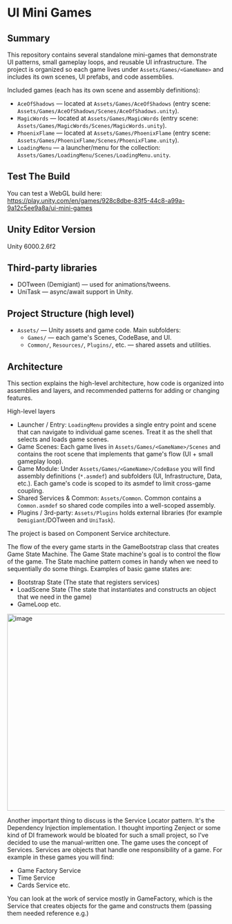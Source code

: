 # UI Mini Games

## Summary

This repository contains several standalone mini-games that demonstrate UI patterns, small gameplay loops, and reusable UI infrastructure. The project is organized so each game lives under `Assets/Games/<GameName>` and includes its own scenes, UI prefabs, and code assemblies.

Included games (each has its own scene and assembly definitions):
- `AceOfShadows` — located at `Assets/Games/AceOfShadows` (entry scene: `Assets/Games/AceOfShadows/Scenes/AceOfShadows.unity`).
- `MagicWords` — located at `Assets/Games/MagicWords` (entry scene: `Assets/Games/MagicWords/Scenes/MagicWords.unity`).
- `PhoenixFlame` — located at `Assets/Games/PhoenixFlame` (entry scene: `Assets/Games/PhoenixFlame/Scenes/PhoenixFlame.unity`).
- `LoadingMenu` — a launcher/menu for the collection: `Assets/Games/LoadingMenu/Scenes/LoadingMenu.unity`.

## Test The Build
You can test a WebGL build here: https://play.unity.com/en/games/928c8dbe-83f5-44c8-a99a-9a12c5ee9a8a/ui-mini-games

## Unity Editor Version

Unity 6000.2.6f2

## Third-party libraries
- DOTween (Demigiant) — used for animations/tweens.
- UniTask — async/await support in Unity.

## Project Structure (high level)

- `Assets/` — Unity assets and game code. Main subfolders:
  - `Games/` — each game's Scenes, CodeBase, and UI.
  - `Common/`, `Resources/`, `Plugins/`, etc. — shared assets and utilities.

## Architecture

This section explains the high-level architecture, how code is organized into assemblies and layers, and recommended patterns for adding or changing features.

High-level layers
- Launcher / Entry: `LoadingMenu` provides a single entry point and scene that can navigate to individual game scenes. Treat it as the shell that selects and loads game scenes.
- Game Scenes: Each game lives in `Assets/Games/<GameName>/Scenes` and contains the root scene that implements that game's flow (UI + small gameplay loop).
- Game Module: Under `Assets/Games/<GameName>/CodeBase` you will find assembly definitions (`*.asmdef`) and subfolders (UI, Infrastructure, Data, etc.). Each game's code is scoped to its asmdef to limit cross-game coupling.
- Shared Services & Common: `Assets/Common`. Common contains a `Common.asmdef` so shared code compiles into a well-scoped assembly.
- Plugins / 3rd-party: `Assets/Plugins` holds external libraries (for example `Demigiant`/DOTween and `UniTask`).

The project is based on Component Service architecture.

The flow of the every game starts in the GameBootstrap class that creates Game State Machine. The Game State machine's goal is to control the flow of the game. The State machine pattern comes in handy when we need to sequentially do some things. Examples of basic game states are:

- Bootstrap State (The state that registers services)
- LoadScene State (The state that instantiates and constructs an object that we need in the game)
- GameLoop etc.

<img width="911" height="456" alt="image" src="https://github.com/user-attachments/assets/339b551d-f130-472a-9fb6-83bf9ecb0522" />

Another important thing to discuss is the Service Locator pattern. It's the Dependency Injection implementation. I thought importing Zenject or some kind of DI framework would be bloated for such a small project, so I've decided to use the manual-written one. The game uses the concept of Services. Services are objects that handle one responsibility of a game. For example in these games you will find:

- Game Factory Service
- Time Service
- Cards Service etc.

You can look at the work of service mostly in GameFactory, which is the Service that creates objects for the game and constructs them (passing them needed reference e.g.)
